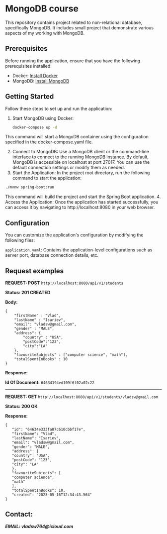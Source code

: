 # MongoDB course

This repository contains project related to non-relational database, specifically MongoDB. It includes small project that demonstrate various aspects of my working with MongoDB.

## Prerequisites

Before running the application, ensure that you have the following prerequisites installed:

- Docker: [Install Docker](https://docs.docker.com/get-docker/)
- MongoDB: [Install MongoDB](https://docs.mongodb.com/manual/installation/)

## Getting Started

Follow these steps to set up and run the application:

1. Start MongoDB using Docker:

   ```bash
   docker-compose up -d
   ```
This command will start a MongoDB container using the configuration specified in the docker-compose.yaml file.

2. Connect to MongoDB:
   Use a MongoDB client or the command-line interface to connect to the running MongoDB instance. By default, MongoDB is accessible on localhost at port 27017. You can use the default connection settings or modify them as needed.
3. Start the Application:
   In the project root directory, run the following command to start the application:
```bash
./mvnw spring-boot:run
```
This command will build the project and start the Spring Boot application.
4. Access the Application:
   Once the application has started successfully, you can access it by navigating to http://localhost:8080 in your web browser.
   
## Configuration

You can customize the application's configuration by modifying the following files:

`application.yaml`: Contains the application-level configurations such as server port, database connection details, etc.


## Request examples

**REQUEST: POST**
`http://localhost:8080/api/v1/students
`

**Status: 201 CREATED**

**Body:**
```
{
    "firstName" : "Vlad", 
    "lastName" : "Isariev", 
    "email": "vladsw@gmail.com", 
    "gender" : "MALE", 
    "address": {
        "country" : "USA", 
        "postCode":"123", 
        "city":"LA"
    },
    "favouriteSubjects" : ["computer science", "math"], 
    "totalSpentInBooks" : 10
}
```

**Response:**

**Id Of Document:**
`64634194ed109f6f02a02c22
`

---


**REQUEST: GET**
`http://localhost:8080/api/v1/students/vladsw@gmail.com
`

**Status: 200 OK**

**Response:**
```
{
   "id": "64634e333fa87c610cbbf17e",
   "firstName": "Vlad",
   "lastName": "Isariev",
   "email": "vladsw@gmail.com",
   "gender": "MALE",
   "address": {
   "country": "USA",
   "postCode": "123",
   "city": "LA"
   },
   "favouriteSubjects": [
   "computer science",
   "math"
   ],
   "totalSpentInBooks": 10,
   "created": "2023-05-16T12:34:43.564"
}
```

## Contact:

**_EMAIL: vladsw764@icloud.com_**